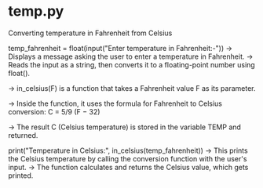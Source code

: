 # temp.py
Converting temperature in Fahrenheit from Celsius 

temp_fahrenheit = float(input("Enter temperature in Fahrenheit:-")) 
-> Displays a message asking the user to enter a temperature in Fahrenheit.
-> Reads the input as a string, then converts it to a floating-point number using float().

-> in_celsius(F) is a function that takes a Fahrenheit value F as its parameter.

-> Inside the function, it uses the formula for Fahrenheit to Celsius conversion:
C = 5/9 (F − 32)

-> The result C (Celsius temperature) is stored in the variable TEMP and returned.

print("Temperature in Celsius:", in_celsius(temp_fahrenheit))
-> This prints the Celsius temperature by calling the conversion function with the user's input.
-> The function calculates and returns the Celsius value, which gets printed.
